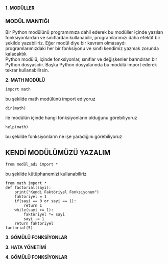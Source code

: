 **1. MODÜLLER**<br>
### MODÜL MANTIĞI<br>
Bir Python modülünü programımıza dahil ederek bu modüller içinde yazılan fonksiyonlardan ve sınıflardan kullanabilir, programlarımızı daha efektif bir şekilde yazabiliriz. Eğer modül diye bir kavram olmasaydı programlarımızdaki her bir fonksiyonu ve sınıfı kendimiz yazmak zorunda kalacaktık
<br>
Python modülü, içinde fonksiyonlar, sınıflar ve değişkenler barındıran bir Python dosyasıdır. Başka Python dosyalarında bu modülü import ederek tekrar kullanabilirsin.

**2. MATH MODÜLÜ**
```
import math 
```
bu şekilde math modülünü import ediyoruz

```
dir(math) 
```
ile modülün içinde hangi fonksiyonların olduğunu görebiliyoruz

```
help(math)
```
bu şekilde fonksiyonların ne işe yaradığını görebiliyoruz

## KENDİ MODÜLÜMÜZÜ YAZALIM<br>
```
from modül_adı import * 
```
bu şekilde kütüphanemizi kullanabiliriz

```
from math import *
def factorial(sayi):
    print("Kendi Faktöriyel Fonksiyonum")
    faktoriyel = 1 
    if(sayi == 0 or sayi == 1):
        return 1
    while(sayi >= 1):
        faktoriyel *= sayi
        sayi -= 1
    return faktoriyel
factorial(5)
```

**3. GÖMÜLÜ FONKSİYONLAR**<br>


**3. HATA YÖNETİMİ**

**4. GÖMÜLÜ FONKSİYONLAR**